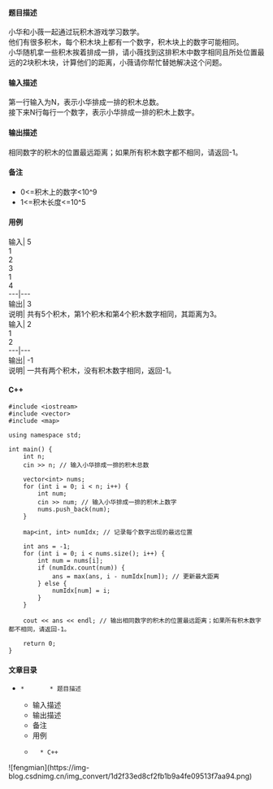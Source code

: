 #### 题目描述

小华和小薇一起通过玩积木游戏学习数学。  
他们有很多积木，每个积木块上都有一个数字，积木块上的数字可能相同。  
小华随机拿一些积木挨着排成一排，请小薇找到这排积木中数字相同且所处位置最远的2块积木块，计算他们的距离，小薇请你帮忙替她解决这个问题。

#### 输入描述

第一行输入为N，表示小华排成一排的积木总数。  
接下来N行每行一个数字，表示小华排成一排的积木上数字。

#### 输出描述

相同数字的积木的位置最远距离；如果所有积木数字都不相同，请返回-1。

#### 备注

  * 0<=积木上的数字<10^9
  * 1<=积木长度<=10^5

#### 用例

输入| 5  
1  
2  
3  
1  
4  
---|---  
输出| 3  
说明| 共有5个积木，第1个积木和第4个积木数字相同，其距离为3。  
输入| 2  
1  
2  
---|---  
输出| -1  
说明| 一共有两个积木，没有积木数字相同，返回-1。  
  
####

#### C++

    
    
    #include <iostream>
    #include <vector>
    #include <map>
    
    using namespace std;
    
    int main() {
        int n;
        cin >> n; // 输入小华排成一排的积木总数
    
        vector<int> nums;
        for (int i = 0; i < n; i++) {
            int num;
            cin >> num; // 输入小华排成一排的积木上数字
            nums.push_back(num);
        }
    
        map<int, int> numIdx; // 记录每个数字出现的最远位置
    
        int ans = -1;
        for (int i = 0; i < nums.size(); i++) {
            int num = nums[i];
            if (numIdx.count(num)) {
                ans = max(ans, i - numIdx[num]); // 更新最大距离
            } else {
                numIdx[num] = i;
            }
        }
    
        cout << ans << endl; // 输出相同数字的积木的位置最远距离；如果所有积木数字都不相同，请返回-1。
    
        return 0;
    }
    

#### 文章目录

  *     *       * 题目描述
      * 输入描述
      * 输出描述
      * 备注
      * 用例
      *       * C++

![fengmian](https://img-
blog.csdnimg.cn/img_convert/1d2f33ed8cf2fb1b9a4fe09513f7aa94.png)

